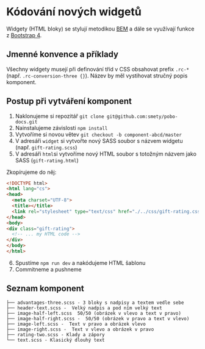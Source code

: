 # Kódování nových widgetů

Widgety (HTML bloky) se stylují metodikou [BEM](https://www.vzhurudolu.cz/prirucka/bem) a dále se využívají funkce z
  [Bootstrap 4](https://getbootstrap.com/docs/4.0/getting-started/introduction/).

## Jmenné konvence a příklady 

Všechny widgety musejí při definování tříd v CSS obsahovat prefix `.rc-*` (např. `.rc-conversion-three {}`). Název by 
měl vystihovat stručný popis komponent. 

## Postup při vytváření komponent

1. Naklonujeme si repozitář `git clone git@github.com:smety/pobo-docs.git`
2. Nainstalujeme závislosti `npm install` 
3. Vytvoříme si novou větev `git checkout -b component-abcd/master`
4. V adresáři `widget` si vytvořte nový SASS soubor s názvem widgetu (např. `gift-rating.scss`)
5. V adresáři `html`si vytvoříme nový HTML soubor s totožným názvem jako SASS (`gift-rating.html`)

Zkopírujeme do něj:

```html
<!DOCTYPE html>
<html lang="cs">
<head>
  <meta charset="UTF-8">
  <title></title>
  <link rel="stylesheet" type="text/css" href="./../css/gift-rating.css">
</head>
<body>
<div class="gift-rating">
  <!-- ... my HTML code -->
</div>
</body>
</html>
```

6. Spustíme `npm run dev` a nakódujeme HTML šablonu 
7. Commitneme a pushneme 

## Seznam komponent 

```
├── advantages-three.scss - 3 bloky s nadpisy a textem vedle sebe 
├── header-text.scss -  Velký nadpis a pod ním velký text  
├── image-half-left.scss  50/50 (obrázek v vlevo a text v pravo) 
├── image-half-right.scss -  50/50 (obrázek v pravo a text v vlevo) 
├── image-left.scss -  Text v pravo a obrázek vlevo 
├── image-right.scss -  Text v vlevo a obrázek v pravo 
├── rating-two.scss - Klady a zápory
└── text.scss - Klasický dlouhý text
```
